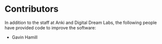 # Contributors

In addition to the staff at Anki and Digital Dream Labs, the following people have provided code to improve the software:

* Gavin Hamill